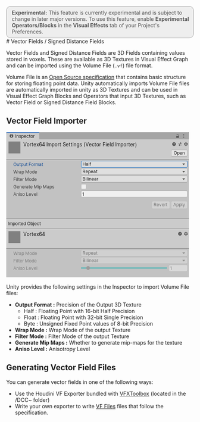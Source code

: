 <div style="border: solid 1px #999; border-radius:12px; background-color:#EEE; padding: 8px; padding-left:14px; color: #555; font-size:14px;"><b>Experimental:</b> This feature is currently experimental and is subject to change in later major versions. To use this feature, enable <b>Experimental Operators/Blocks</b> in the <b>Visual Effects</b> tab of your Project's Preferences.</div>
# Vector Fields / Signed Distance Fields

Vector Fields and Signed Distance Fields are 3D Fields containing values stored in voxels. These are available as 3D Textures in Visual Effect Graph and can be imported using the Volume File (`.vf`) file format.

Volume File is an [Open Source specification](https://github.com/peeweek/VectorFieldFile/blob/master/README.md) that contains basic structure for storing floating point data. Unity automatically imports  Volume File files are automatically imported in unity as 3D Textures and can be used in Visual Effect Graph Blocks and Operators that input 3D Textures, such as Vector Field or Signed Distance Field Blocks.

## Vector Field Importer

![](Images/VectorFieldInspector.png)

Unity provides the following settings in the Inspector to import Volume File files:

* **Output Format :** Precision of the Output 3D Texture
  * Half : Floating Point with 16-bit Half Precision
  * Float : Floating Point with 32-bit Single Precision
  * Byte : Unsigned Fixed Point values of 8-bit Precision
* **Wrap Mode :** Wrap Mode of the output Texture
* **Filter Mode :** Filter Mode of the output Texture
* **Generate Mip Maps :** Whether to generate mip-maps for the texture
* **Aniso Level :** Anisotropy Level

## Generating Vector Field Files

You can generate vector fields in one of the following ways:

- Use the Houdini VF Exporter bundled with [VFXToolbox](https://github.com/Unity-Technologies/VFXToolbox) (located in the /DCC~ folder)
- Write your own exporter to write [VF Files](https://github.com/peeweek/VectorFieldFile/blob/master/README.md) files that follow the specification.
